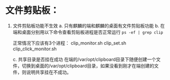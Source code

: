 # 文件剪贴板：
1. 文件剪贴板功能不生效
   a. 只有麒麟的端和麒麟的桌面有文件剪贴板功能
   b. 在端和桌面分别用以下命令查看剪贴板进程是否正常运行
      `ps -ef | grep clip`
	  
	  正常情况下应该有3个进程：
	  clip_monitor.sh
	  clip_set.sh
	  clip_click_monitor.sh

   c. 共享目录是否挂在成功
      在端的/var/opt/clipboard目录下随便创建一个文件，切换到桌面的/var/opt/clipboard目录，如果没看到刚才在端创建的文件，则说明共享挂在不成功。
   